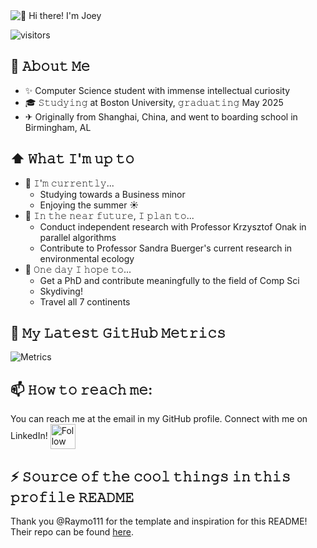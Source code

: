 <!--
**Jioey/Jioey** is a ✨ _special_ ✨ repository because its `README.md` (this file) appears on your GitHub profile.

Here are some ideas to get you started:

- 🔭 I’m currently working on ...
- 🌱 I’m currently learning ...
- 👯 I’m looking to collaborate on ...
- 🤔 I’m looking for help with ...
- 💬 Ask me about ...
- 📫 How to reach me: ...
- 😄 Pronouns: ...
- ⚡ Fun fact: ...

Emoji Cheatsheet: https://www.webfx.com/tools/emoji-cheat-sheet/
-->

<img src="https://github.com/Jioey/Jioey/blob/main/intro.gif" alt="👋 Hi there! I'm Joey" title="👋 Hi there! I'm Joey"/>

![visitors](https://vbr.nathanchung.dev/badge?page_id=Jioey.Jioey&color=00cf00)

## :book: 𝙰𝚋𝚘𝚞𝚝 𝙼𝚎
- ✨ Computer Science student with immense intellectual curiosity
- 🎓 𝚂𝚝𝚞𝚍𝚢𝚒𝚗𝚐 at Boston University, 𝚐𝚛𝚊𝚍𝚞𝚊𝚝𝚒𝚗𝚐 May 2025
- ✈ Originally from Shanghai, China, and went to boarding school in Birmingham, AL

## ⬆ 𝚆𝚑𝚊𝚝 𝙸'𝚖 𝚞𝚙 𝚝𝚘
- 🔨 𝙸'𝚖 𝚌𝚞𝚛𝚛𝚎𝚗𝚝𝚕𝚢...
  - Studying towards a Business minor
  - Enjoying the summer ☀
- 🎯 𝙸𝚗 𝚝𝚑𝚎 𝚗𝚎𝚊𝚛 𝚏𝚞𝚝𝚞𝚛𝚎, 𝙸 𝚙𝚕𝚊𝚗 𝚝𝚘...
  - Conduct independent research with Professor Krzysztof Onak in parallel algorithms
  - Contribute to Professor Sandra Buerger's current research in environmental ecology
- 🤞 𝙾𝚗𝚎 𝚍𝚊𝚢 𝙸 𝚑𝚘𝚙𝚎 𝚝𝚘...
	- Get a PhD and contribute meaningfully to the field of Comp Sci
  - Skydiving!
  - Travel all 7 continents
<!-- - 🤔 𝙻𝚒𝚜𝚝 𝚘𝚏 𝚒𝚜𝚜𝚞𝚎𝚜 𝙸 𝚗𝚎𝚎𝚍 𝚑𝚎𝚕𝚙 𝚠𝚒𝚝𝚑: -->

<!-- ## 🔔 𝙼𝚢 𝙻𝚊𝚝𝚎𝚜𝚝 𝙶𝚒𝚝𝙷𝚞𝚋 𝙰𝚌𝚝𝚒𝚟𝚒𝚝𝚢 -->
<!--START_SECTION:activity-->
<!-- 1. 🗣 Commented on [#3000](https://github.com/LibreSign/libresign/issues/3000#issuecomment-2140772750) in [LibreSign/libresign](https://github.com/LibreSign/libresign) -->
<!--END_SECTION:activity-->

## 🔔 𝙼𝚢 𝙻𝚊𝚝𝚎𝚜𝚝 𝙶𝚒𝚝𝙷𝚞𝚋 𝙼𝚎𝚝𝚛𝚒𝚌𝚜
![Metrics](https://metrics.lecoq.io/Jioey?template=classic&base.header=0&gists=1&lines=1&config.timezone=America%2FToronto)

## 📫 𝙷𝚘𝚠 𝚝𝚘 𝚛𝚎𝚊𝚌𝚑 𝚖𝚎:
You can reach me at the email in my GitHub profile. Connect with me on LinkedIn!
[<img src="https://raw.githubusercontent.com/Raymo111/Raymo111/master/socials/linkedin.png" height="40em" align="center" alt="Follow me on LinkedIn" title="Follow me on LinkedIn"/>](https://www.linkedin.com/in/joey-yifan-zhu/)

## ⚡ 𝚂𝚘𝚞𝚛𝚌𝚎 𝚘𝚏 𝚝𝚑𝚎 𝚌𝚘𝚘𝚕 𝚝𝚑𝚒𝚗𝚐𝚜 𝚒𝚗 𝚝𝚑𝚒𝚜 𝚙𝚛𝚘𝚏𝚒𝚕𝚎 𝚁𝙴𝙰𝙳𝙼𝙴
Thank you @Raymo111 for the template and inspiration for this README! Their repo can be found [here](https://github.com/Raymo111/Raymo111/tree/master).

